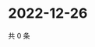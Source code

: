# 2022-12-26

共 0 条

<!-- BEGIN WEIBO -->
<!-- 最后更新时间 Mon Dec 26 2022 02:15:46 GMT+0800 (China Standard Time) -->

<!-- END WEIBO -->
